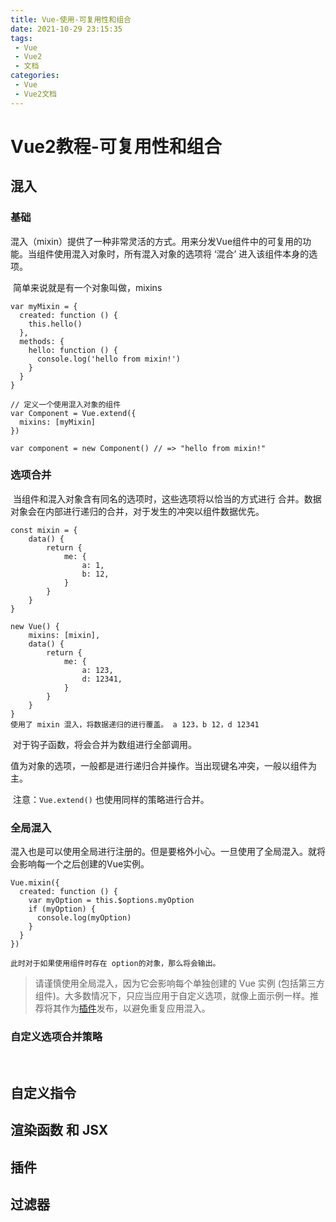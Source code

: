 ```yaml
---
title: Vue-使用-可复用性和组合
date: 2021-10-29 23:15:35
tags:
 - Vue
 - Vue2
 - 文档
categories:
 - Vue
 - Vue2文档
---
```




#  Vue2教程-可复用性和组合

## 混入

### 基础

​		混入（mixin）提供了一种非常灵活的方式。用来分发Vue组件中的可复用的功能。当组件使用混入对象时，所有混入对象的选项将 ‘混合’ 进入该组件本身的选项。

​		简单来说就是有一个对象叫做，mixins

```
var myMixin = {
  created: function () {
    this.hello()
  },
  methods: {
    hello: function () {
      console.log('hello from mixin!')
    }
  }
}

// 定义一个使用混入对象的组件
var Component = Vue.extend({
  mixins: [myMixin]
})

var component = new Component() // => "hello from mixin!"
```



### 选项合并

​		当组件和混入对象含有同名的选项时，这些选项将以恰当的方式进行 合并。数据对象会在内部进行递归的合并，对于发生的冲突以组件数据优先。

```
const mixin = {
	data() {
		return {
			me: {
				a: 1,
				b: 12,
			}
		}
	}
}

new Vue() {
	mixins: [mixin],
	data() {
		return {
			me: {
				a: 123,
				d: 12341,
			}
		}
	}
}
使用了 mixin 混入，将数据递归的进行覆盖。 a 123，b 12，d 12341
```

​		对于钩子函数，将会合并为数组进行全部调用。

​		值为对象的选项，一般都是进行递归合并操作。当出现键名冲突，一般以组件为主。

​		注意：`Vue.extend()` 也使用同样的策略进行合并。



### 全局混入

​		混入也是可以使用全局进行注册的。但是要格外小心。一旦使用了全局混入。就将会影响每一个之后创建的Vue实例。

```
Vue.mixin({
  created: function () {
    var myOption = this.$options.myOption
    if (myOption) {
      console.log(myOption)
    }
  }
})

此时对于如果使用组件时存在 option的对象，那么将会输出。
```



> 请谨慎使用全局混入，因为它会影响每个单独创建的 Vue 实例 (包括第三方组件)。大多数情况下，只应当应用于自定义选项，就像上面示例一样。推荐将其作为[插件](https://cn.vuejs.org/v2/guide/plugins.html)发布，以避免重复应用混入。



### 自定义选项合并策略

​		



## 自定义指令

## 渲染函数 和 JSX

## 插件

## 过滤器
